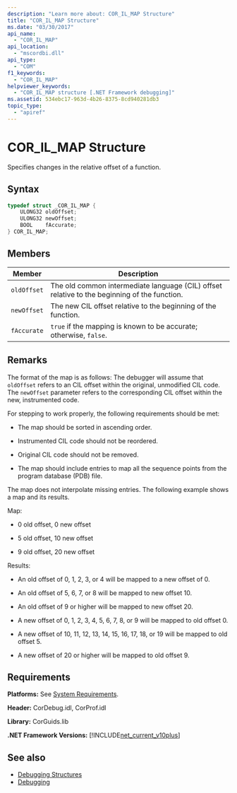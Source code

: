 ```yaml
---
description: "Learn more about: COR_IL_MAP Structure"
title: "COR_IL_MAP Structure"
ms.date: "03/30/2017"
api_name:
  - "COR_IL_MAP"
api_location:
  - "mscordbi.dll"
api_type:
  - "COM"
f1_keywords:
  - "COR_IL_MAP"
helpviewer_keywords:
  - "COR_IL_MAP structure [.NET Framework debugging]"
ms.assetid: 534ebc17-963d-4b26-8375-8cd940281db3
topic_type:
  - "apiref"
---
```

# COR_IL_MAP Structure

Specifies changes in the relative offset of a function.

## Syntax

```cpp
typedef struct _COR_IL_MAP {
    ULONG32 oldOffset;
    ULONG32 newOffset;
    BOOL    fAccurate;
} COR_IL_MAP;
```

## Members

|Member|Description|
|------------|-----------------|
|`oldOffset`|The old common intermediate language (CIL) offset relative to the beginning of the function.|
|`newOffset`|The new CIL offset relative to the beginning of the function.|
|`fAccurate`|`true` if the mapping is known to be accurate; otherwise, `false`.|

## Remarks

 The format of the map is as follows: The debugger will assume that `oldOffset` refers to an CIL offset within the original, unmodified CIL code. The `newOffset` parameter refers to the corresponding CIL offset within the new, instrumented code.

 For stepping to work properly, the following requirements should be met:

- The map should be sorted in ascending order.

- Instrumented CIL code should not be reordered.

- Original CIL code should not be removed.

- The map should include entries to map all the sequence points from the program database (PDB) file.

 The map does not interpolate missing entries. The following example shows a map and its results.

 Map:

- 0 old offset, 0 new offset

- 5 old offset, 10 new offset

- 9 old offset, 20 new offset

 Results:

- An old offset of 0, 1, 2, 3, or 4 will be mapped to a new offset of 0.

- An old offset of 5, 6, 7, or 8 will be mapped to new offset 10.

- An old offset of 9 or higher will be mapped to new offset 20.

- A new offset of 0, 1, 2, 3, 4, 5, 6, 7, 8, or 9 will be mapped to old offset 0.

- A new offset of 10, 11, 12, 13, 14, 15, 16, 17, 18, or 19 will be mapped to old offset 5.

- A new offset of 20 or higher will be mapped to old offset 9.

## Requirements

 **Platforms:** See [System Requirements](../../get-started/system-requirements.md).

 **Header:** CorDebug.idl, CorProf.idl

 **Library:** CorGuids.lib

 **.NET Framework Versions:** [!INCLUDE[net_current_v10plus](../../../../includes/net-current-v10plus-md.md)]

## See also

- [Debugging Structures](debugging-structures.md)
- [Debugging](index.md)
